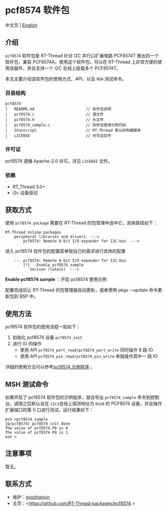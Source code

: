 # pcf8574 软件包

中文页 | [English](README.md)

## 介绍

`pcf8574` 软件包是 RT-Thread 针对 I2C 并行口扩展电路 PCF8574T 推出的一个软件包，兼容 PCF8574A。使用这个软件包，可以在 RT-Thread 上非常方便的使用该器件，并且支持一个 I2C 总线上挂载多个 PCF8574T。

本文主要介绍该软件包的使用方式、API，以及 `MSH` 测试命令。

### 目录结构

```
pcf8574
│   README.md                       // 软件包说明
│   pcf8574.c                       // 源文件
│   pcf8574.h                       // 头文件
│   pcf8574_sample.c                // 软件包使用示例代码
│   SConscript                      // RT-Thread 默认的构建脚本
│   LICENSE                         // 许可证文件
```

### 许可证

pcf8574 遵循 Apache-2.0 许可，详见 `LICENSE` 文件。

### 依赖

- RT_Thread 3.0+
- i2c 设备驱动

## 获取方式

使用 `pcf8574 package` 需要在 RT-Thread 的包管理中选中它，具体路径如下：

```
RT-Thread online packages
    peripheral libraries and drivers  --->
        pcf8574: Remote 8-bit I/O expander for I2C-bus  --->
```

进入 pcf8574 软件包的配置菜单按自己的需求进行具体的配置

```
    --- pcf8574: Remote 8-bit I/O expander for I2C-bus                           
        [*]   Enable pcf8574 sample
           Version (latest)  --->
```

**Enable pcf8574 sample** ：开启 pcf8574  使用示例

配置完成后让 RT-Thread 的包管理器自动更新，或者使用 pkgs --update 命令更新包到 BSP 中。

## 使用方法

pcf8574 软件包的使用流程一般如下：

1. 初始化 pcf8574 设备 `pcf8574_init`
2. 进行 IO 的操作
   - 使用 API `pcf8574_port_read/pcf8574_port_write` 同时操作 8 路 IO
   - 使用 API `pcf8574_pin_read/pcf8574_pin_write` 单独操作其中一 路 IO

详细的使用方法可以参考[pcf8574 示例程序](pcf8574_sample.c) 。

## MSH 测试命令

如果开启了 pcf8574 软件包的示例程序，就会导出 `pcf8574_sample` 命令到控制台。调用之后默认会在 `i2c1`总线上探测地址为 `0x20` 的 PCF8574 设备，并会操作扩展端口的第 0 口进行测试。运行结果如下：

```
msh >pcf8574_sample
[D/pcf8574] pcf8574 init done
The value of pcf8574.P0 is 0
The value of pcf8574.P0 is 1
msh >
```

## 注意事项

暂无。

## 联系方式

- 维护：[guozhanxin](https://github.com/Guozhanxin)
- 主页：<https://github.com/RT-Thread-packages/pcf8574 >
